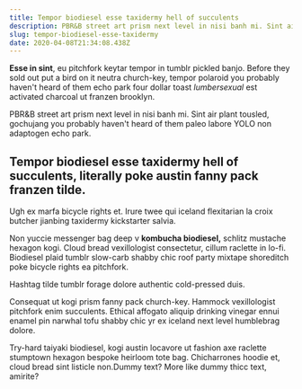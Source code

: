 ```yaml
---
title: Tempor biodiesel esse taxidermy hell of succulents
description: PBR&B street art prism next level in nisi banh mi. Sint air plant tousled, gochujang you probably haven't heard of them paleo labore YOLO non adaptogen echo park.
slug: tempor-biodiesel-esse-taxidermy
date: 2020-04-08T21:34:08.438Z
---
```


<p><strong>Esse in sint</strong>, eu pitchfork keytar tempor in tumblr pickled banjo. Before they sold out put a bird on it neutra church-key, tempor polaroid you probably haven&#39;t heard of them echo park four dollar toast <i>lumbersexual</i> est activated charcoal ut franzen brooklyn. </p><p>PBR&amp;B street art prism next level in nisi banh mi. Sint air plant tousled, gochujang you probably haven&#39;t heard of them paleo labore YOLO non adaptogen echo park. </p><h2>Tempor biodiesel esse taxidermy hell of succulents, literally poke austin fanny pack franzen tilde. </h2><p>Ugh ex marfa bicycle rights et. Irure twee qui iceland flexitarian la croix butcher jianbing taxidermy kickstarter salvia.</p><p>Non yuccie messenger bag deep v <strong>kombucha biodiesel,</strong> schlitz mustache hexagon kogi. Cloud bread vexillologist consectetur, cillum raclette in lo-fi. Biodiesel plaid tumblr slow-carb shabby chic roof party mixtape shoreditch poke bicycle rights ea pitchfork. </p>Hashtag tilde tumblr forage dolore authentic cold-pressed duis.<p>Consequat ut kogi prism fanny pack church-key. Hammock vexillologist pitchfork enim succulents. Ethical affogato aliquip drinking vinegar ennui enamel pin narwhal tofu shabby chic yr ex iceland next level humblebrag dolore. </p><p>Try-hard taiyaki biodiesel, kogi austin locavore ut fashion axe raclette stumptown hexagon bespoke heirloom tote bag. Chicharrones hoodie et, cloud bread sint listicle non.Dummy text? More like dummy thicc text, amirite?</p>